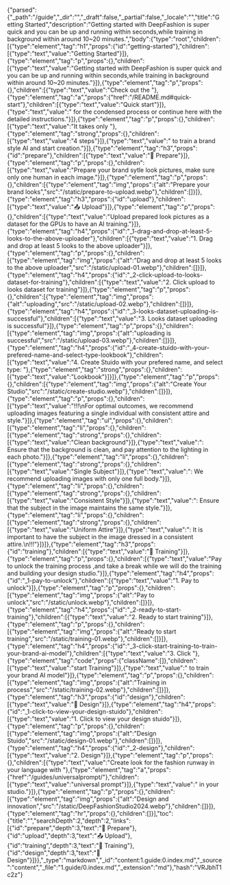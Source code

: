 {"parsed":{"_path":"/guide","_dir":"","_draft":false,"_partial":false,"_locale":"","title":"Getting Started","description":"Getting started with DeepFashion is super quick and you can be up and running within seconds,while training in background within around 10~20 minutes.","body":{"type":"root","children":[{"type":"element","tag":"h1","props":{"id":"getting-started"},"children":[{"type":"text","value":"Getting Started"}]},{"type":"element","tag":"p","props":{},"children":[{"type":"text","value":"Getting started with DeepFashion is super quick and you can be up and running within seconds,while training in background within around 10~20 minutes."}]},{"type":"element","tag":"p","props":{},"children":[{"type":"text","value":"Check out the "},{"type":"element","tag":"a","props":{"href":"/README.md#quick-start"},"children":[{"type":"text","value":"Quick start"}]},{"type":"text","value":" for the condensed process or continue here with the detailed instructions."}]},{"type":"element","tag":"p","props":{},"children":[{"type":"text","value":"It takes only "},{"type":"element","tag":"strong","props":{},"children":[{"type":"text","value":"4 steps"}]},{"type":"text","value":" to train a brand style AI and start creation."}]},{"type":"element","tag":"h3","props":{"id":"prepare"},"children":[{"type":"text","value":"👗 Prepare"}]},{"type":"element","tag":"p","props":{},"children":[{"type":"text","value":"Prepare your brand sytle look pictures, make sure only one human in each image."}]},{"type":"element","tag":"p","props":{},"children":[{"type":"element","tag":"img","props":{"alt":"Prepare your brand looks","src":"/static/prepare-to-upload.webp"},"children":[]}]},{"type":"element","tag":"h3","props":{"id":"upload"},"children":[{"type":"text","value":"📤 Upload"}]},{"type":"element","tag":"p","props":{},"children":[{"type":"text","value":"Upload prepared look pictures as a dataset for the GPUs to have an AI training."}]},{"type":"element","tag":"h4","props":{"id":"_1-drag-and-drop-at-least-5-looks-to-the-above-uploader"},"children":[{"type":"text","value":"1. Drag and drop at least 5 looks to the above uploader"}]},{"type":"element","tag":"p","props":{},"children":[{"type":"element","tag":"img","props":{"alt":"Drag and drop at least 5 looks to the above uploader","src":"/static/upload-01.webp"},"children":[]}]},{"type":"element","tag":"h4","props":{"id":"_2-click-upload-to-looks-dataset-for-training"},"children":[{"type":"text","value":"2. Click upload to looks dataset for training"}]},{"type":"element","tag":"p","props":{},"children":[{"type":"element","tag":"img","props":{"alt":"uploading","src":"/static/upload-02.webp"},"children":[]}]},{"type":"element","tag":"h4","props":{"id":"_3-looks-dataset-uploading-is-successful"},"children":[{"type":"text","value":"3. Looks dataset uploading is successful"}]},{"type":"element","tag":"p","props":{},"children":[{"type":"element","tag":"img","props":{"alt":"uploading is successful","src":"/static/upload-03.webp"},"children":[]}]},{"type":"element","tag":"h4","props":{"id":"_4-create-stuido-with-your-prefered-name-and-select-type-lookbook"},"children":[{"type":"text","value":"4. Create Stuido with your prefered name, and select type: "},{"type":"element","tag":"strong","props":{},"children":[{"type":"text","value":"Lookbook"}]}]},{"type":"element","tag":"p","props":{},"children":[{"type":"element","tag":"img","props":{"alt":"Create Your Studio","src":"/static/create-studio.webp"},"children":[]}]},{"type":"element","tag":"p","props":{},"children":[{"type":"text","value":"!!!\nFor optimal outcomes, we recommend uploading images featuring a single individual with consistent attire and style."}]},{"type":"element","tag":"ul","props":{},"children":[{"type":"element","tag":"li","props":{},"children":[{"type":"element","tag":"strong","props":{},"children":[{"type":"text","value":"Clean background"}]},{"type":"text","value":": Ensure that the background is clean, and pay attention to the lighting in each photo."}]},{"type":"element","tag":"li","props":{},"children":[{"type":"element","tag":"strong","props":{},"children":[{"type":"text","value":"Single Subject"}]},{"type":"text","value":": We recommend uploading images with only one full body."}]},{"type":"element","tag":"li","props":{},"children":[{"type":"element","tag":"strong","props":{},"children":[{"type":"text","value":"Consistent Style"}]},{"type":"text","value":": Ensure that the subject in the image maintains the same style."}]},{"type":"element","tag":"li","props":{},"children":[{"type":"element","tag":"strong","props":{},"children":[{"type":"text","value":"Uniform Attire"}]},{"type":"text","value":": It is important to have the subject in the image dressed in a consistent attire.\n!!!"}]}]},{"type":"element","tag":"h3","props":{"id":"training"},"children":[{"type":"text","value":"🧬 Training"}]},{"type":"element","tag":"p","props":{},"children":[{"type":"text","value":"Pay to unlock the training process ,and take a break while we will do the training and building your design studio."}]},{"type":"element","tag":"h4","props":{"id":"_1-pay-to-unlock"},"children":[{"type":"text","value":"1. Pay to unlock"}]},{"type":"element","tag":"p","props":{},"children":[{"type":"element","tag":"img","props":{"alt":"Pay to unlock","src":"/static/unlock.webp"},"children":[]}]},{"type":"element","tag":"h4","props":{"id":"_2-ready-to-start-training"},"children":[{"type":"text","value":"2. Ready to start training"}]},{"type":"element","tag":"p","props":{},"children":[{"type":"element","tag":"img","props":{"alt":"Ready to start training","src":"/static/training-01.webp"},"children":[]}]},{"type":"element","tag":"h4","props":{"id":"_3-click-start-training-to-train-your-brand-ai-model"},"children":[{"type":"text","value":"3. Click "},{"type":"element","tag":"code","props":{"className":[]},"children":[{"type":"text","value":"start Training"}]},{"type":"text","value":" to train your brand AI model"}]},{"type":"element","tag":"p","props":{},"children":[{"type":"element","tag":"img","props":{"alt":"Training in process","src":"/static/training-02.webp"},"children":[]}]},{"type":"element","tag":"h3","props":{"id":"design"},"children":[{"type":"text","value":"🎨 Design"}]},{"type":"element","tag":"h4","props":{"id":"_1-click-to-view-your-design-stuido"},"children":[{"type":"text","value":"1. Click to view your design stuido"}]},{"type":"element","tag":"p","props":{},"children":[{"type":"element","tag":"img","props":{"alt":"Design Stuido","src":"/static/design-01.webp"},"children":[]}]},{"type":"element","tag":"h4","props":{"id":"_2-design"},"children":[{"type":"text","value":"2. Design"}]},{"type":"element","tag":"p","props":{},"children":[{"type":"text","value":"Create look for the fashion runway in your language with "},{"type":"element","tag":"a","props":{"href":"/guides/universalprompt/"},"children":[{"type":"text","value":"universal prompt"}]},{"type":"text","value":" in your studio."}]},{"type":"element","tag":"p","props":{},"children":[{"type":"element","tag":"img","props":{"alt":"Design and innovation","src":"/static/DeepFashionStudio2024.webp"},"children":[]}]},{"type":"element","tag":"hr","props":{},"children":[]}],"toc":{"title":"","searchDepth":2,"depth":2,"links":[{"id":"prepare","depth":3,"text":"👗 Prepare"},{"id":"upload","depth":3,"text":"📤 Upload"},{"id":"training","depth":3,"text":"🧬 Training"},{"id":"design","depth":3,"text":"🎨 Design"}]}},"_type":"markdown","_id":"content:1.guide:0.index.md","_source":"content","_file":"1.guide/0.index.md","_extension":"md"},"hash":"VRJbhT1c2z"}
